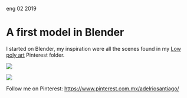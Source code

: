 <permalink>eng</permalink>
<month>02</month>
<year>2019</year>

# A first model in Blender

I started on Blender, my inspiration were all the scenes found in my [Low poly art](https://www.pinterest.com.mx/adelriosantiago/low-poly-art/) Pinterest folder.

![](/articles/a-first-model-in-blender/images/render09.png)

![](/articles/a-first-model-in-blender/images/angle01.png)

Follow me on Pinterest: https://www.pinterest.com.mx/adelriosantiago/
